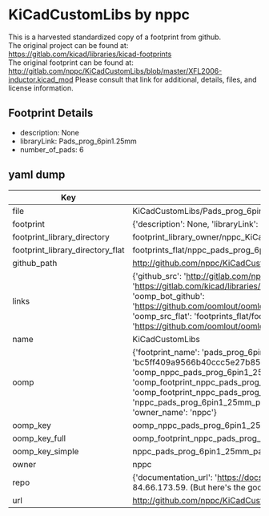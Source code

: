 # KiCadCustomLibs by nppc  
This is a harvested standardized copy of a footprint from github.  
The original project can be found at:  
https://gitlab.com/kicad/libraries/kicad-footprints  
The original footprint can be found at:
http://gitlab.com/nppc/KiCadCustomLibs/blob/master/XFL2006-inductor.kicad_mod
Please consult that link for additional, details, files, and license information.  
## Footprint Details
* description: None  
* libraryLink: Pads_prog_6pin1.25mm  
* number_of_pads: 6  
## yaml dump  
| Key | Value |  
| --- | --- |  
| file | KiCadCustomLibs/Pads_prog_6pin1.25mm.kicad_mod |  
| footprint | {'description': None, 'libraryLink': 'Pads_prog_6pin1.25mm', 'number_of_pads': 6} |  
| footprint_library_directory | footprint_library_owner/nppc_KiCadCustomLibs |  
| footprint_library_directory_flat | footprints_flat/nppc_pads_prog_6pin1_25mm_pads_prog_6pin1_25mm/working |  
| github_path | http://github.com/nppc/KiCadCustomLibs/blob/master/Pads_prog_6pin1.25mm.kicad_mod |  
| links | {'github_src': 'http://gitlab.com/nppc/KiCadCustomLibs/blob/master/XFL2006-inductor.kicad_mod', 'github_src_repo': 'https://gitlab.com/kicad/libraries/kicad-footprints', 'oomp_bot': 'footprints/nppc_pads_prog_6pin1_25mm_pads_prog_6pin1_25mm/working', 'oomp_bot_github': 'https://github.com/oomlout/oomlout_oomp_footprint_bot/tree/main/footprints/nppc_pads_prog_6pin1_25mm_pads_prog_6pin1_25mm/working', 'oomp_src_flat': 'footprints_flat/footprints_flat/nppc_pads_prog_6pin1_25mm_pads_prog_6pin1_25mm/working', 'oomp_src_flat_github': 'https://github.com/oomlout/oomlout_oomp_footprint_src/tree/main/footprints_flat/nppc_pads_prog_6pin1_25mm_pads_prog_6pin1_25mm/working'} |  
| name | KiCadCustomLibs |  
| oomp | {'footprint_name': 'pads_prog_6pin1_25mm', 'library_name': 'pads_prog_6pin1_25mm_kicad_mod', 'md5': 'bc5ff409a9566b40ccc5e27b85278220', 'md5_10': 'bc5ff409a9', 'md5_5': 'bc5ff', 'md5_6': 'bc5ff4', 'oomp_key': 'oomp_nppc_pads_prog_6pin1_25mm_pads_prog_6pin1_25mm', 'oomp_key_extra': 'oomp_footprint_nppc_pads_prog_6pin1_25mm_pads_prog_6pin1_25mm', 'oomp_key_full': 'oomp_footprint_nppc_pads_prog_6pin1_25mm_pads_prog_6pin1_25mm_bc5ff4', 'oomp_key_simple': 'nppc_pads_prog_6pin1_25mm_pads_prog_6pin1_25mm', 'original_filename': 'KiCadCustomLibs/Pads_prog_6pin1.25mm.kicad_mod', 'owner_name': 'nppc'} |  
| oomp_key | oomp_nppc_pads_prog_6pin1_25mm_pads_prog_6pin1_25mm |  
| oomp_key_full | oomp_footprint_nppc_pads_prog_6pin1_25mm_pads_prog_6pin1_25mm |  
| oomp_key_simple | nppc_pads_prog_6pin1_25mm_pads_prog_6pin1_25mm |  
| owner | nppc |  
| repo | {'documentation_url': 'https://docs.github.com/rest/overview/resources-in-the-rest-api#rate-limiting', 'message': "API rate limit exceeded for 84.66.173.59. (But here's the good news: Authenticated requests get a higher rate limit. Check out the documentation for more details.)"} |  
| url | http://github.com/nppc/KiCadCustomLibs |  

